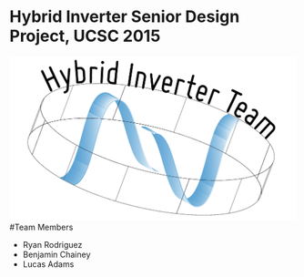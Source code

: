 # Hybrid Inverter Senior Design Project, UCSC 2015
![alt tag](https://github.com/empireryan/SolarExplorer/blob/fsmIntegration/sdpLogo.png)
#Team Members
* Ryan Rodriguez
* Benjamin Chainey
* Lucas Adams

